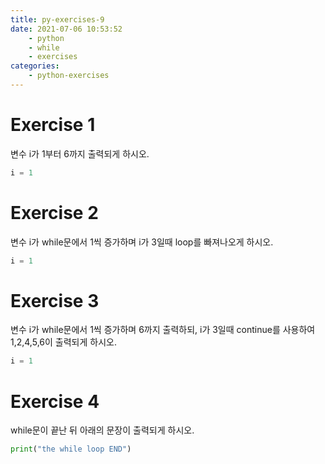 ```yaml
---
title: py-exercises-9
date: 2021-07-06 10:53:52
    - python 
    - while
    - exercises
categories: 
    - python-exercises
---
```


# Exercise 1
변수 i가 1부터 6까지 출력되게 하시오.
``` python
i = 1
```

# Exercise 2
변수 i가 while문에서 1씩 증가하며 i가 3일때 loop를 빠져나오게 하시오.
``` python
i = 1
```

# Exercise 3
변수 i가 while문에서 1씩 증가하며 6까지 출력하되, i가 3일때 continue를 사용하여 1,2,4,5,6이 출력되게 하시오.
``` python
i = 1
```

# Exercise 4
while문이 끝난 뒤 아래의 문장이 출력되게 하시오.
``` python
print("the while loop END")
```